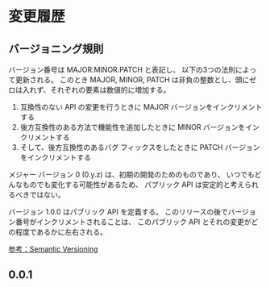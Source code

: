 # 変更履歴

## バージョニング規則

バージョン番号は MAJOR.MINOR.PATCH と表記し、
以下の3つの法則によって更新される。
このとき MAJOR, MINOR, PATCH は非負の整数とし、頭にゼロは入れず、それぞれの要素は数値的に増加する。

1. 互換性のない API の変更を行うときに MAJOR バージョンをインクリメントする
2. 後方互換性のある方法で機能性を追加したときに MINOR バージョンをインクリメントする
3. そして、後方互換性のあるバグ フィックスをしたときに PATCH バージョンをインクリメントする

メジャー バージョン 0 (0.y.z) は、初期の開発のためのものであり、
いつでもどんなものでも変化する可能性があるため、
パブリック API は安定的と考えられるべきではない。

バージョン 1.0.0 はパブリック API を定義する。
このリリースの後でバージョン番号がインクリメントされることは、
このパブリック API とそれの変更がどの程度であるかに左右される。

[参考：Semantic Versioning](http://semver.org/)


0.0.1
---
